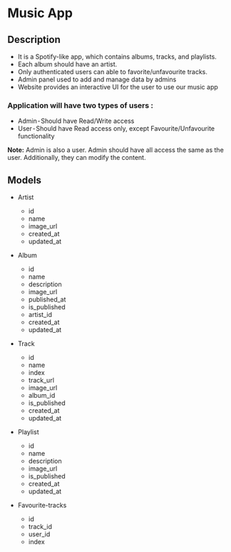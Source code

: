 # Music App

## Description

- It is a Spotify-like app, which contains albums, tracks, and playlists.
- Each album should have an artist.
- Only authenticated users can able to favorite/unfavourite tracks.
- Admin panel used to add and manage data by admins
- Website provides an interactive UI for the user to use our music app

### Application will have two types of users :

- Admin - Should have Read/Write access
- User - Should have Read access only, except Favourite/Unfavourite functionality

**Note:** Admin is also a user. Admin should have all access the same as the user. Additionally, they can modify the content.

## Models

* Artist
    - id
    - name
    - image_url
    - created_at
    - updated_at

* Album
    - id
    - name
    - description
    - image_url
    - published_at
    - is_published
    - artist_id
    - created_at
    - updated_at

* Track
    - id
    - name
    - index
    - track_url
    - image_url
    - album_id
    - is_published
    - created_at
    - updated_at

* Playlist
    - id
    - name
    - description
    - image_url
    - is_published
    - created_at
    - updated_at

* Favourite-tracks
    - id
    - track_id
    - user_id
    - index
